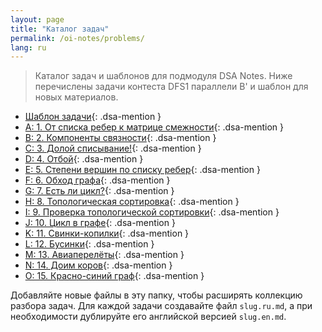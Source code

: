 ```yaml
---
layout: page
title: "Каталог задач"
permalink: /oi-notes/problems/
lang: ru
---
```


> Каталог задач и шаблонов для подмодуля DSA Notes. Ниже перечислены задачи контеста DFS1 параллели B' и шаблон для новых материалов.

- [Шаблон задачи](./id/){: .dsa-mention }
- [A: 1. От списка ребер к матрице смежности](./problem-1/){: .dsa-mention }
- [B: 2. Компоненты связности](./problem-2/){: .dsa-mention }
- [C: 3. Долой списывание!](./problem-3/){: .dsa-mention }
- [D: 4. Отбой](./problem-4/){: .dsa-mention }
- [E: 5. Степени вершин по списку ребер](./problem-5/){: .dsa-mention }
- [F: 6. Обход графа](./problem-6/){: .dsa-mention }
- [G: 7. Есть ли цикл?](./problem-7/){: .dsa-mention }
- [H: 8. Топологическая сортировка](./problem-8/){: .dsa-mention }
- [I: 9. Проверка топологической сортировки](./problem-9/){: .dsa-mention }
- [J: 10. Цикл в графе](./problem-10/){: .dsa-mention }
- [K: 11. Свинки-копилки](./problem-11/){: .dsa-mention }
- [L: 12. Бусинки](./problem-12/){: .dsa-mention }
- [M: 13. Авиаперелёты](./problem-13/){: .dsa-mention }
- [N: 14. Доим коров](./problem-14/){: .dsa-mention }
- [O: 15. Красно-синий граф](./problem-15/){: .dsa-mention }

Добавляйте новые файлы в эту папку, чтобы расширять коллекцию разбора задач. Для каждой задачи создавайте файл `slug.ru.md`, а при необходимости дублируйте его английской версией `slug.en.md`.
